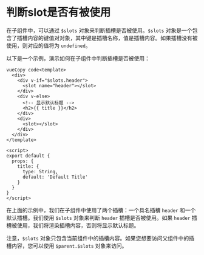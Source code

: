 # 判断slot是否有被使用

在子组件中，可以通过 `$slots` 对象来判断插槽是否被使用。`$slots` 对象是一个包含了插槽内容的键值对对象，其中键是插槽名称，值是插槽内容。如果插槽没有被使用，则对应的值将为 `undefined`。

以下是一个示例，演示如何在子组件中判断插槽是否被使用：

```vue
vueCopy code<template>
  <div>
    <div v-if="$slots.header">
      <slot name="header"></slot>
    </div>
    <div v-else>
      <!-- 显示默认标题 -->
      <h2>{{ title }}</h2>
    </div>
    <div>
      <slot></slot>
    </div>
  </div>
</template>

<script>
export default {
  props: {
    title: {
      type: String,
      default: 'Default Title'
    }
  }
}
</script>
```

在上面的示例中，我们在子组件中使用了两个插槽：一个具名插槽 `header` 和一个默认插槽。我们使用 `$slots` 对象来判断 `header` 插槽是否被使用。如果 `header` 插槽被使用，我们将渲染插槽内容，否则将显示默认标题。

注意，`$slots` 对象只包含当前组件中的插槽内容。如果您想要访问父组件中的插槽内容，您可以使用 `$parent.$slots` 对象来访问。
